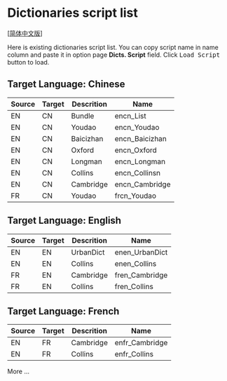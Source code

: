 # Dictionaries script list

[[简体中文版](scriptlist.zh_CN.md)]

Here is existing dictionaries script list. You can copy script name in name column and paste it in option page **Dicts. Script** field. Click <kbd>Load Script</kbd> button to load.

## Target Language: Chinese

|Source|Target|Descrition|Name|
|---|---|---|---|
|EN|CN|Bundle|encn_List|
|EN|CN|Youdao|encn_Youdao|
|EN|CN|Baicizhan|encn_Baicizhan|
|EN|CN|Oxford|encn_Oxford|
|EN|CN|Longman|encn_Longman|
|EN|CN|Collins|encn_Collinsn|
|EN|CN|Cambridge|encn_Cambridge|
|FR|CN|Youdao|frcn_Youdao|

## Target Language: English

|Source|Target|Descrition|Name|
|---|---|---|---|
|EN|EN|UrbanDict|enen_UrbanDict|
|EN|EN|Collins|enen_Collins|
|FR|EN|Cambridge|fren_Cambridge|
|FR|EN|Collins|fren_Collins|

## Target Language: French

|Source|Target|Descrition|Name|
|---|---|---|---|
|EN|FR|Cambridge|enfr_Cambridge|
|EN|FR|Collins|enfr_Collins|

More ...